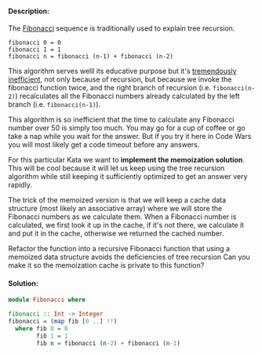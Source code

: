 #### Description:

The [Fibonacci](http://en.wikipedia.org/wiki/Fibonacci_number) sequence is traditionally used to explain tree recursion.

```
fibonacci 0 = 0
fibonacci 1 = 1
fibonacci n = fibonacci (n-1) + fibonacci (n-2)
```

This algorithm serves welll its educative purpose but it's [tremendously inefficient](http://mitpress.mit.edu/sicp/full-text/book/book-Z-H-11.html#%_sec_1.2.2), not only because of recursion, but because we invoke the fibonacci function twice, and the right branch of recursion (i.e. `fibonacci(n-2)`) recalculates all the Fibonacci numbers already calculated by the left branch (i.e. `fibonacci(n-1)`).

This algorithm is so inefficient that the time to calculate any Fibonacci number over 50 is simply too much. You may go for a cup of coffee or go take a nap while you wait for the answer. But if you try it here in Code Wars you will most likely get a code timeout before any answers.

For this particular Kata we want to **implement the memoization solution**. This will be cool because it will let us keep using the tree recursion algorithm while still keeping it sufficiently optimized to get an answer very rapidly.

The trick of the memoized version is that we will keep a cache data structure (most likely an associative array) where we will store the Fibonacci numbers as we calculate them. When a Fibonacci number is calculated, we first look it up in the cache, if it's not there, we calculate it and put it in the cache, otherwise we returned the cached number.

Refactor the function into a recursive Fibonacci function that using a memoized data structure avoids the deficiencies of tree recursion Can you make it so the memoization cache is private to this function?

#### Solution:

```Haskell
module Fibonacci where

fibonacci :: Int -> Integer
fibonacci = (map fib [0 ..] !!)
  where fib 0 = 0
        fib 1 = 1
        fib n = fibonacci (n-2) + fibonacci (n-1)
```
